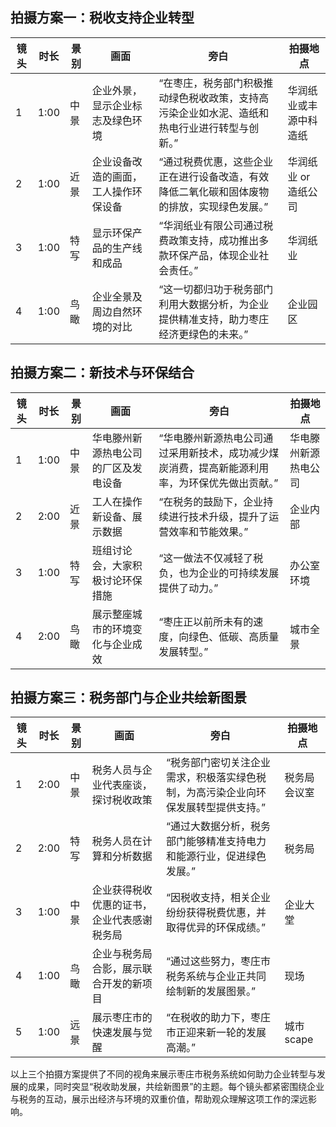 
## 拍摄方案一：税收支持企业转型

| 镜头 | 时长 | 景别 | 画面 | 旁白 | 拍摄地点 |
|------|------|------|------|------|-----------|
| 1    | 1:00 | 中景 | 企业外景，显示企业标志及绿色环境 | “在枣庄，税务部门积极推动绿色税收政策，支持高污染企业如水泥、造纸和热电行业进行转型与创新。” | 华润纸业或丰源中科造纸 |
| 2    | 1:00 | 近景 | 企业设备改造的画面，工人操作环保设备 | “通过税费优惠，这些企业正在进行设备改造，有效降低二氧化碳和固体废物的排放，实现绿色发展。” | 华润纸业 or 造纸公司 |
| 3    | 1:00 | 特写 | 显示环保产品的生产线和成品 | “华润纸业有限公司通过税费政策支持，成功推出多款环保产品，体现企业社会责任。” | 华润纸业 |
| 4    | 1:00 | 鸟瞰 | 企业全景及周边自然环境的对比 | “这一切都归功于税务部门利用大数据分析，为企业提供精准支持，助力枣庄经济更绿色的未来。” | 企业园区 |

## 拍摄方案二：新技术与环保结合

| 镜头 | 时长 | 景别 | 画面 | 旁白 | 拍摄地点 |
|------|------|------|------|------|-----------|
| 1    | 1:00 | 中景 | 华电滕州新源热电公司的厂区及发电设备 | “华电滕州新源热电公司通过采用新技术，成功减少煤炭消费，提高新能源利用率，为环保优先做出贡献。” | 华电滕州新源热电公司 |
| 2    | 2:00 | 近景 | 工人在操作新设备、展示数据 | “在税务的鼓励下，企业持续进行技术升级，提升了运营效率和节能效果。” | 企业内部 |
| 3    | 1:00 | 特写 | 班组讨论会，大家积极讨论环保措施 | “这一做法不仅减轻了税负，也为企业的可持续发展提供了动力。” | 办公室环境 |
| 4    | 2:00 | 鸟瞰 | 展示整座城市的环境变化与企业成效 | “枣庄正以前所未有的速度，向绿色、低碳、高质量发展转型。” | 城市全景 |

## 拍摄方案三：税务部门与企业共绘新图景

| 镜头 | 时长 | 景别 | 画面 | 旁白 | 拍摄地点 |
|------|------|------|------|------|-----------|
| 1    | 2:00 | 中景 | 税务人员与企业代表座谈，探讨税收政策 | “税务部门密切关注企业需求，积极落实绿色税制，为高污染企业向环保发展转型提供支持。” | 税务局会议室 |
| 2    | 2:00 | 特写 | 税务人员在计算和分析数据 | “通过大数据分析，税务部门能够精准支持电力和能源行业，促进绿色发展。” | 税务局 |
| 3    | 1:00 | 中景 | 企业获得税收优惠的证书，企业代表感谢税务局 | “因税收支持，相关企业纷纷获得税费优惠，并取得优异的环保成绩。” | 企业大堂 |
| 4    | 1:00 | 鸟瞰 | 企业与税务局合影，展示联合开发的新项目 | “通过这些努力，枣庄市税务系统与企业正共同绘制新的发展图景。” | 现场 |
| 5    | 1:00 | 远景 | 展示枣庄市的快速发展与觉醒 | “在税收的助力下，枣庄市正迎来新一轮的发展高潮。” | 城市scape |

以上三个拍摄方案提供了不同的视角来展示枣庄市税务系统如何助力企业转型与发展的成果，同时突显“税收助发展，共绘新图景”的主题。每个镜头都紧密围绕企业与税务的互动，展示出经济与环境的双重价值，帮助观众理解这项工作的深远影响。

